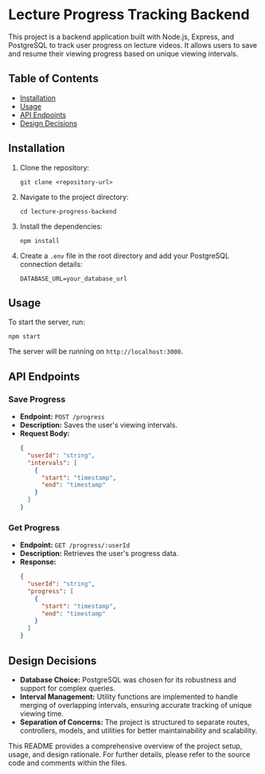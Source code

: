 # Lecture Progress Tracking Backend

This project is a backend application built with Node.js, Express, and PostgreSQL to track user progress on lecture videos. It allows users to save and resume their viewing progress based on unique viewing intervals.

## Table of Contents

- [Installation](#installation)
- [Usage](#usage)
- [API Endpoints](#api-endpoints)
- [Design Decisions](#design-decisions)

## Installation

1. Clone the repository:
   ```
   git clone <repository-url>
   ```
2. Navigate to the project directory:
   ```
   cd lecture-progress-backend
   ```
3. Install the dependencies:
   ```
   npm install
   ```
4. Create a `.env` file in the root directory and add your PostgreSQL connection details:
   ```
   DATABASE_URL=your_database_url
   ```

## Usage

To start the server, run:
```
npm start
```
The server will be running on `http://localhost:3000`.

## API Endpoints

### Save Progress
- **Endpoint:** `POST /progress`
- **Description:** Saves the user's viewing intervals.
- **Request Body:**
  ```json
  {
    "userId": "string",
    "intervals": [
      {
        "start": "timestamp",
        "end": "timestamp"
      }
    ]
  }
  ```

### Get Progress
- **Endpoint:** `GET /progress/:userId`
- **Description:** Retrieves the user's progress data.
- **Response:**
  ```json
  {
    "userId": "string",
    "progress": [
      {
        "start": "timestamp",
        "end": "timestamp"
      }
    ]
  }
  ```

## Design Decisions

- **Database Choice:** PostgreSQL was chosen for its robustness and support for complex queries.
- **Interval Management:** Utility functions are implemented to handle merging of overlapping intervals, ensuring accurate tracking of unique viewing time.
- **Separation of Concerns:** The project is structured to separate routes, controllers, models, and utilities for better maintainability and scalability.

This README provides a comprehensive overview of the project setup, usage, and design rationale. For further details, please refer to the source code and comments within the files.